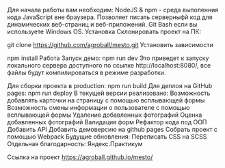Для начала работы вам необходим:
NodeJS & npm - среда выполенния кода JavaScript вне браузера. Позволяет писать серверныфй код для динамических веб-страниц и веб-приложений.
Git Bash если вы используете Windows OS.
Установка
Склонировать проект на ПК:

git clone https://github.com/agroball/mesto.git
Установить зависимости

npm install
Работа
Запуск демо:
npm run dev
Это приведет к запуску локального сервера доступного по ссылке http://localhost:8080/, все файлы будут компилироваться в режиме разработки.

Для сборки проекта в production:
npm run build
Для деплоя на GitHub pages:
npm run deploy
В текущей версии реализовано:
 Возможность добавлять карточки на страницу с помощью всплывающей формы
 Возможность смены информации о пользователе с помощью всплывающей формы
 Удаление добавленных фотографий
 Оценка добавленных фотографий
 Валидация форм
 Рефактор кода под ООП
 Добавить API
 Добавить демоверсию на github pages
 Собрать проект с помощью Webpack
Будущие обновления:
 Переписать CSS на SCSS
Отдельная благодарность:
 Яндекс.Практикум

Ссылка на проект https://agroball.github.io/mesto/ 
